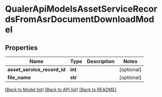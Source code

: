 # QualerApiModelsAssetServiceRecordsFromAsrDocumentDownloadModel

## Properties
Name | Type | Description | Notes
------------ | ------------- | ------------- | -------------
**asset_service_record_id** | **int** |  | [optional] 
**file_name** | **str** |  | [optional] 

[[Back to Model list]](../README.md#documentation-for-models) [[Back to API list]](../README.md#documentation-for-api-endpoints) [[Back to README]](../README.md)


